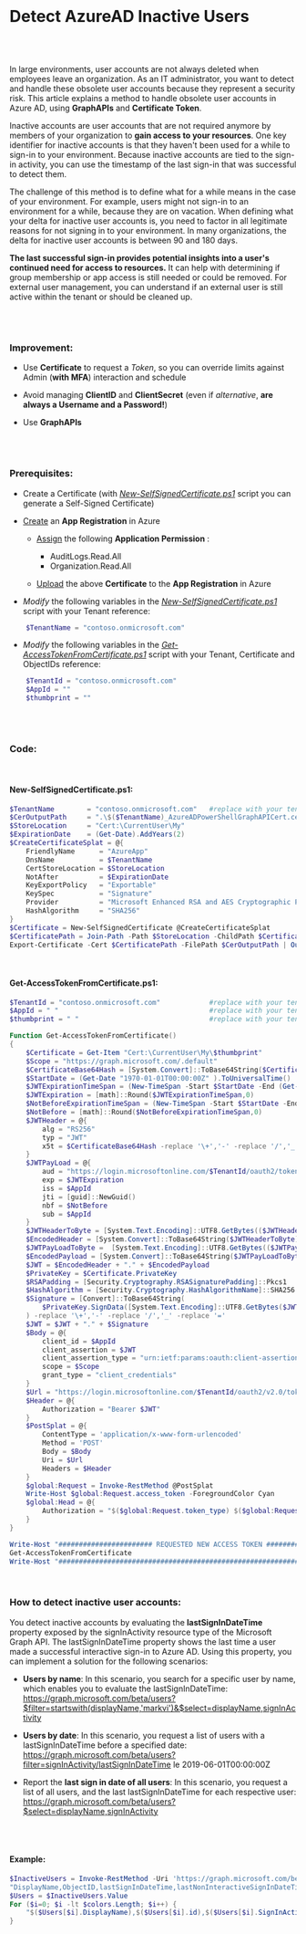 
<br/>

# Detect AzureAD Inactive Users


<br/>
<br/>

In large environments, user accounts are not always deleted when employees leave an organization. As an IT administrator, you want to detect and handle these obsolete user accounts because they represent a security risk. This article explains a method to handle obsolete user accounts in Azure AD, using **GraphAPIs** and **Certificate Token**.

Inactive accounts are user accounts that are not required anymore by members of your organization to **gain access to your resources**. One key identifier for inactive accounts is that they haven't been used for a while to sign-in to your environment. Because inactive accounts are tied to the sign-in activity, you can use the timestamp of the last sign-in that was successful to detect them.

The challenge of this method is to define what for a while means in the case of your environment. For example, users might not sign-in to an environment for a while, because they are on vacation. When defining what your delta for inactive user accounts is, you need to factor in all legitimate reasons for not signing in to your environment. In many organizations, the delta for inactive user accounts is between 90 and 180 days.

**The last successful sign-in provides potential insights into a user's continued need for access to resources.** It can help with determining if group membership or app access is still needed or could be removed. For external user management, you can understand if an external user is still active within the tenant or should be cleaned up.

<br/>
<br/>

### Improvement:
- Use **Certificate** to request a *Token*, so you can override limits against Admin (**with MFA**) interaction and schedule

- Avoid managing **ClientID** and **ClientSecret** (even if *alternative*, **are always a Username and a Password!**)

- Use **GraphAPIs**

<br/>
<br/>

### Prerequisites:
- Create a Certificate (with [*New-SelfSignedCertificate.ps1*](https://github.com/sbotticelli/DetectAzureADInactiveUsers/blob/main/New-SelfSignedCertificate.ps1) script you can generate a Self-Signed Certificate)

- [Create](https://docs.microsoft.com/en-us/azure/active-directory/develop/quickstart-register-app#register-an-application) an **App Registration** in Azure
  
  - [Assign](https://docs.microsoft.com/en-us/azure/active-directory/develop/quickstart-configure-app-access-web-apis#application-permission-to-microsoft-graph) the following **Application Permission** :
    
    - AuditLogs.Read.All
    - Organization.Read.All

  - [Upload](https://docs.microsoft.com/en-us/azure/active-directory/develop/quickstart-register-app#add-a-certificate) the above **Certificate** to the **App Registration** in Azure 
  
- *Modify* the following variables in the [*New-SelfSignedCertificate.ps1*](https://github.com/sbotticelli/DetectAzureADInactiveUsers/blob/main/New-SelfSignedCertificate.ps1) script with your Tenant reference:
``` powershell
    $TenantName = "contoso.onmicrosoft.com"
```
- *Modify* the following variables in the [*Get-AccessTokenFromCertificate.ps1*](https://github.com/sbotticelli/DetectAzureADInactiveUsers/blob/main/Get-AccessTokenFromCertificate.ps1) script with your Tenant, Certificate and ObjectIDs reference:
```powershell    
    $TenantId = "contoso.onmicrosoft.com"
    $AppId = ""
    $thumbprint = ""
```

<br/>
<br/>

### Code:

<br/>

#### New-SelfSignedCertificate.ps1:
```powershell
$TenantName        = "contoso.onmicrosoft.com"   #replace with your tenant information   
$CerOutputPath     = ".\$($TenantName)_AzureADPowerShellGraphAPICert.cer"
$StoreLocation     = "Cert:\CurrentUser\My"
$ExpirationDate    = (Get-Date).AddYears(2)
$CreateCertificateSplat = @{
    FriendlyName      = "AzureApp"
    DnsName           = $TenantName
    CertStoreLocation = $StoreLocation
    NotAfter          = $ExpirationDate
    KeyExportPolicy   = "Exportable"
    KeySpec           = "Signature"
    Provider          = "Microsoft Enhanced RSA and AES Cryptographic Provider"
    HashAlgorithm     = "SHA256"
}
$Certificate = New-SelfSignedCertificate @CreateCertificateSplat
$CertificatePath = Join-Path -Path $StoreLocation -ChildPath $Certificate.Thumbprint
Export-Certificate -Cert $CertificatePath -FilePath $CerOutputPath | Out-Null
```

<br/>

#### Get-AccessTokenFromCertificate.ps1:
```powershell
$TenantId = "contoso.onmicrosoft.com"            #replace with your tenant information
$AppId = " "                                     #replace with your tenant information
$thumbprint = " "                                #replace with your tenant information

Function Get-AccessTokenFromCertificate()
{
    $Certificate = Get-Item "Cert:\CurrentUser\My\$thumbprint"
    $Scope = "https://graph.microsoft.com/.default"
    $CertificateBase64Hash = [System.Convert]::ToBase64String($Certificate.GetCertHash())
    $StartDate = (Get-Date "1970-01-01T00:00:00Z" ).ToUniversalTime()
    $JWTExpirationTimeSpan = (New-TimeSpan -Start $StartDate -End (Get-Date).ToUniversalTime().AddMinutes(2)).TotalSeconds
    $JWTExpiration = [math]::Round($JWTExpirationTimeSpan,0)
    $NotBeforeExpirationTimeSpan = (New-TimeSpan -Start $StartDate -End ((Get-Date).ToUniversalTime())).TotalSeconds
    $NotBefore = [math]::Round($NotBeforeExpirationTimeSpan,0)
    $JWTHeader = @{
        alg = "RS256"
        typ = "JWT"
        x5t = $CertificateBase64Hash -replace '\+','-' -replace '/','_' -replace '='
    }
    $JWTPayLoad = @{
        aud = "https://login.microsoftonline.com/$TenantId/oauth2/token"
        exp = $JWTExpiration
        iss = $AppId
        jti = [guid]::NewGuid()
        nbf = $NotBefore
        sub = $AppId
    }
    $JWTHeaderToByte = [System.Text.Encoding]::UTF8.GetBytes(($JWTHeader | ConvertTo-Json))
    $EncodedHeader = [System.Convert]::ToBase64String($JWTHeaderToByte)
    $JWTPayLoadToByte =  [System.Text.Encoding]::UTF8.GetBytes(($JWTPayload | ConvertTo-Json))
    $EncodedPayload = [System.Convert]::ToBase64String($JWTPayLoadToByte)
    $JWT = $EncodedHeader + "." + $EncodedPayload
    $PrivateKey = $Certificate.PrivateKey
    $RSAPadding = [Security.Cryptography.RSASignaturePadding]::Pkcs1
    $HashAlgorithm = [Security.Cryptography.HashAlgorithmName]::SHA256
    $Signature = [Convert]::ToBase64String(
        $PrivateKey.SignData([System.Text.Encoding]::UTF8.GetBytes($JWT),$HashAlgorithm,$RSAPadding)
    ) -replace '\+','-' -replace '/','_' -replace '='
    $JWT = $JWT + "." + $Signature
    $Body = @{
        client_id = $AppId
        client_assertion = $JWT
        client_assertion_type = "urn:ietf:params:oauth:client-assertion-type:jwt-bearer"
        scope = $Scope
        grant_type = "client_credentials"
    }
    $Url = "https://login.microsoftonline.com/$TenantId/oauth2/v2.0/token"
    $Header = @{
        Authorization = "Bearer $JWT"
    }
    $PostSplat = @{
        ContentType = 'application/x-www-form-urlencoded'
        Method = 'POST'
        Body = $Body
        Uri = $Url
        Headers = $Header
    }
    $global:Request = Invoke-RestMethod @PostSplat
    Write-Host $global:Request.access_token -ForegroundColor Cyan
    $global:Head = @{
        Authorization = "$($global:Request.token_type) $($global:Request.access_token)"
    }
}

Write-Host "####################### REQUESTED NEW ACCESS TOKEN ########################" -ForegroundColor DarkCyan
Get-AccessTokenFromCertificate
Write-Host "###########################################################################" -ForegroundColor DarkCyan
```

<br/>

### How to detect inactive user accounts:
You detect inactive accounts by evaluating the **lastSignInDateTime** property exposed by the signInActivity resource type of the Microsoft Graph API. The lastSignInDateTime property shows the last time a user made a successful interactive sign-in to Azure AD. Using this property, you can implement a solution for the following scenarios:

- **Users by name**: In this scenario, you search for a specific user by name, which enables you to evaluate the lastSignInDateTime: https://graph.microsoft.com/beta/users?$filter=startswith(displayName,'markvi')&$select=displayName,signInActivity

- **Users by date**: In this scenario, you request a list of users with a lastSignInDateTime before a specified date: https://graph.microsoft.com/beta/users?filter=signInActivity/lastSignInDateTime le 2019-06-01T00:00:00Z

- Report the **last sign in date of all users**: In this scenario, you request a list of all users, and the last lastSignInDateTime for each respective user: https://graph.microsoft.com/beta/users?$select=displayName,signInActivity

<br/>
<br/>

#### Example:
```powershell
$InactiveUsers = Invoke-RestMethod -Uri 'https://graph.microsoft.com/beta/users?$select=displayName,signInActivity' -Headers $global:Head -Method "GET" -ContentType "application/json"
"DisplayName,ObjectID,lastSignInDateTime,lastNonInteractiveSignInDateTime" | Out-File .\InactiveUsersReport.txt
$Users = $InactiveUsers.Value
For ($i=0; $i -lt $colors.Length; $i++) {
    "$($Users[$i].DisplayName),$($Users[$i].id),$($Users[$i].SignInActivity.lastSignInDateTime),$($Users[$i].SignInActivity.lastNonInteractiveSignInDateTime)" | Out-File .\InactiveUsersReport.txt -Append
}
```
<br/>
<br/>
<br/>
